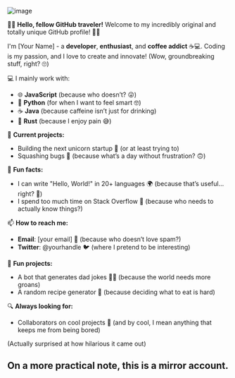 ![image](https://github.com/user-attachments/assets/bd441fb8-443a-4176-a8fd-445772a609ca)

👋😅 **Hello, fellow GitHub traveler!** Welcome to my incredibly original and totally unique GitHub profile! 🎉✨

I'm [Your Name] - a **developer**, **enthusiast**, and **coffee addict** ☕️💻. Coding is my passion, and I love to create and innovate! (Wow, groundbreaking stuff, right? 🙄)

💻 I mainly work with:
- 🌐 **JavaScript** (because who doesn’t? 😜)
- 🐍 **Python** (for when I want to feel smart 🤓)
- ☕️ **Java** (because caffeine isn’t just for drinking)
- 🦀 **Rust** (because I enjoy pain 😅)

🔧 **Current projects:**
- Building the next unicorn startup 🦄 (or at least trying to)
- Squashing bugs 🐛 (because what’s a day without frustration? 🙃)

🧐 **Fun facts:**
- I can write "Hello, World!" in 20+ languages 🌍 (because that’s useful... right? 🤷)
- I spend too much time on Stack Overflow 🔄 (because who needs to actually know things?)

📫 **How to reach me:**
- **Email**: [your email] 📧 (because who doesn’t love spam?)
- **Twitter**: @yourhandle 🐦 (where I pretend to be interesting)

🤖 **Fun projects:**
- A bot that generates dad jokes 🤖🧀 (because the world needs more groans)
- A random recipe generator 🍲 (because deciding what to eat is hard)

🔍 **Always looking for:**
- Collaborators on cool projects 🌟 (and by cool, I mean anything that keeps me from being bored)


(Actually surprised at how hilarious it came out)

## On a more practical note, this is a mirror account.


